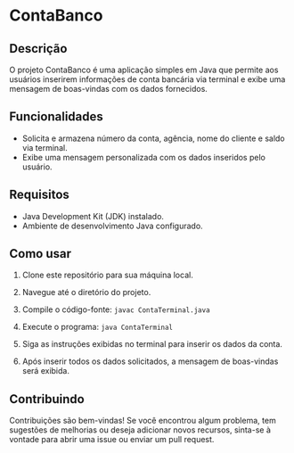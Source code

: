 # ContaBanco

## Descrição
O projeto ContaBanco é uma aplicação simples em Java que permite aos usuários inserirem informações de conta bancária via terminal e exibe uma mensagem de boas-vindas com os dados fornecidos.

## Funcionalidades
- Solicita e armazena número da conta, agência, nome do cliente e saldo via terminal.
- Exibe uma mensagem personalizada com os dados inseridos pelo usuário.

## Requisitos
- Java Development Kit (JDK) instalado.
- Ambiente de desenvolvimento Java configurado.

## Como usar
1. Clone este repositório para sua máquina local.
2. Navegue até o diretório do projeto.
3. Compile o código-fonte:
  ```javac ContaTerminal.java``` 

4. Execute o programa:
  ```java ContaTerminal``` 

5. Siga as instruções exibidas no terminal para inserir os dados da conta.
6. Após inserir todos os dados solicitados, a mensagem de boas-vindas será exibida.

## Contribuindo
Contribuições são bem-vindas! Se você encontrou algum problema, tem sugestões de melhorias ou deseja adicionar novos recursos, sinta-se à vontade para abrir uma issue ou enviar um pull request.

